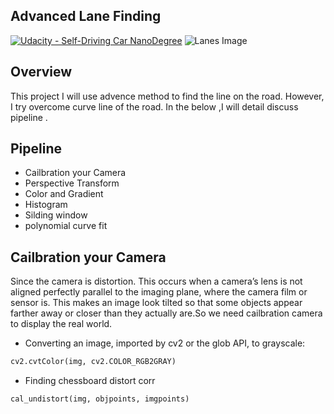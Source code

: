 ## Advanced Lane Finding
[![Udacity - Self-Driving Car NanoDegree](https://s3.amazonaws.com/udacity-sdc/github/shield-carnd.svg)](http://www.udacity.com/drive)
![Lanes Image](./examples/example_output.jpg)



Overview
---
This project I will use advence method to find the line on the road. However, I try overcome curve line of the road. In the below ,I will detail discuss pipeline .

Pipeline
---

* Cailbration your Camera
* Perspective Transform
* Color and Gradient
* Histogram
* Silding window
* polynomial curve fit

Cailbration your Camera
---
Since the camera is  distortion. This occurs when a camera’s lens is not aligned perfectly parallel to the imaging plane, where the camera film or sensor is. This makes an image look tilted so that some objects appear farther away or closer than they actually are.So we need cailbration camera to display the real world.
* Converting an image, imported by cv2 or the glob API, to grayscale:
```python
cv2.cvtColor(img, cv2.COLOR_RGB2GRAY)
```
* Finding chessboard distort corr 
```python
cal_undistort(img, objpoints, imgpoints)
```
